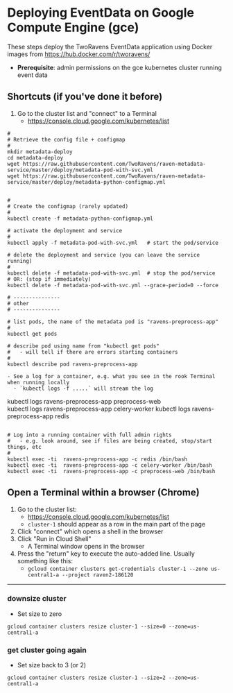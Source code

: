 # Deploying EventData on Google Compute Engine (gce)

These steps deploy the TwoRavens EventData application using Docker images from https://hub.docker.com/r/tworavens/

- **Prerequisite**: admin permissions on the gce kubernetes cluster running event data


## Shortcuts (if you've done it before)

1. Go to the cluster list and "connect" to a Terminal
    - https://console.cloud.google.com/kubernetes/list

```
#
# Retrieve the config file + configmap
#    
mkdir metadata-deploy
cd metadata-deploy
wget https://raw.githubusercontent.com/TwoRavens/raven-metadata-service/master/deploy/metadata-pod-with-svc.yml
wget https://raw.githubusercontent.com/TwoRavens/raven-metadata-service/master/deploy/metadata-python-configmap.yml


#
# Create the configmap (rarely updated)
#
kubectl create -f metadata-python-configmap.yml

# activate the deployment and service
#
kubectl apply -f metadata-pod-with-svc.yml   # start the pod/service

# delete the deployment and service (you can leave the service running)
#
kubectl delete -f metadata-pod-with-svc.yml  # stop the pod/service
# OR: (stop if immediately)
kubectl delete -f metadata-pod-with-svc.yml --grace-period=0 --force

# ---------------
# other
# ---------------

# list pods, the name of the metadata pod is "ravens-preprocess-app"
#
kubectl get pods

# describe pod using name from "kubectl get pods"
#   - will tell if there are errors starting containers
#
kubectl describe pod ravens-preprocess-app

- See a log for a container, e.g. what you see in the rook Terminal when running locally
  - `kubectl logs -f .....` will stream the log

  ```
  kubectl logs ravens-preprocess-app preprocess-web  
  kubectl logs ravens-preprocess-app celery-worker
  kubectl logs ravens-preprocess-app redis  
  ```

# Log into a running container with full admin rights
#   - e.g. look around, see if files are being created, stop/start things, etc
#
kubectl exec -ti  ravens-preprocess-app -c redis /bin/bash
kubectl exec -ti  ravens-preprocess-app -c celery-worker /bin/bash
kubectl exec -ti  ravens-preprocess-app -c preprocess-web /bin/bash

```

## Open a Terminal within a browser (Chrome)

1. Go to the cluster list:
    - https://console.cloud.google.com/kubernetes/list
    - `cluster-1` should appear as a row in the main part of the page
1. Click "connect" which opens a shell in the browser
1. Click "Run in Cloud Shell"
    - A Terminal window opens in the browser
1. Press the "return" key to execute the auto-added line.  Usually something like this:
    - `gcloud container clusters get-credentials cluster-1 --zone us-central1-a --project raven2-186120`


---


### downsize cluster

- Set size to zero

```
gcloud container clusters resize cluster-1 --size=0 --zone=us-central1-a
```

### get cluster going again

- Set size back to 3 (or 2)

```
gcloud container clusters resize cluster-1 --size=2 --zone=us-central1-a
```
